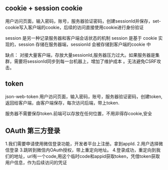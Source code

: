 ## cookie + session cookie

用户访问页面，输入密码，账号，服务器验证密码，创建sessionId并保存，set-cookie写入客户端的cookie，后续的访问直接使用cookie进行身份验证

session 是另一种记录服务器和客户端会话状态的机制
session 是基于 cookie 实现的，session 存储在服务器端，sessionId 会被存储到客户端的cookie 中


缺点： 对接大量客户端，存放大量sessionId,服务器压力过大。如果服务器是集群，需要将sessionId同步到每一台机器上，增加了维护成本 。无法避免CSRF攻击。






## token  
json-web-token 
用户访问页面，输入密码，账号，服务器验证密码，创建token,返回给客户端，由客户端保存，每次访问后端，带上token.

服务器不需要保存token.前端可以存放在任何位置，不用非得存cookie,安全 


## OAuth 第三方登录 

1.我们需要申请使用微信登录功能，开发者平台上注册。拿到appId.
2.用户选择微信登录
3.跳转到微信内OAuth授权，带上重定向地址。
4.登录成功，重定向到我们的地址，url有一个code,用这个临时code和appid获取token，凭借token获取用户信息，作为后续访问的凭证